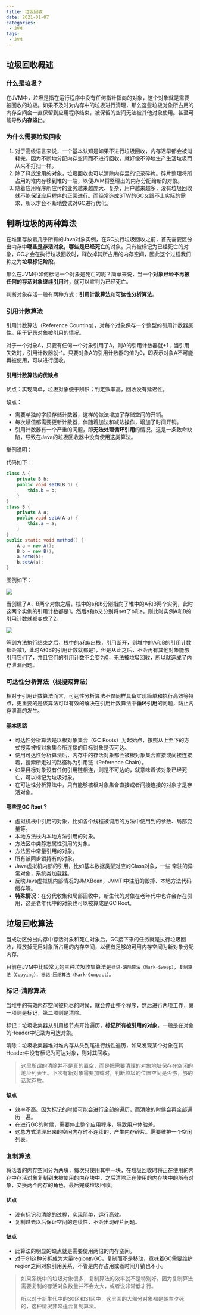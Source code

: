 ```yaml
---
title: 垃圾回收
date: 2021-01-07
categories:
 - JVM
tags:
 - JVM
---
```


## 垃圾回收概述

### 什么是垃圾？

在JVM中，垃圾是指在运行程序中没有任何指针指向的对象，这个对象就是需要被回收的垃圾。如果不及时对内存中的垃圾进行清理，那么这些垃圾对象所占用的内存空间会一直保留到应用程序结束，被保留的空间无法被其他对象使用。甚至可能导致**内存溢出**。

### 为什么需要垃圾回收

1. 对于高级语言来说，一个基本认知是如果不进行垃圾回收，内存迟早都会被消耗完，因为不断地分配内存空间而不进行回收，就好像不停地生产生活垃圾而从来不打扫一样。
2. 除了释放没用的对象，垃圾回收也可以清除内存里的记录碎片。碎片整理将所占用的堆内存移到堆的一端，以便JVM将整理出的内存分配给新的对象。
3. 随着应用程序所应付的业务越来越庞大、复杂，用户越来越多，没有垃圾回收就不能保证应用程序的正常进行。而经常造成STW的GC又跟不上实际的需求，所以才会不断地尝试对GC进行优化。

## 判断垃圾的两种算法

在堆里存放着几乎所有的Java对象实例，在GC执行垃圾回收之前，首先需要区分出内存中**哪些是存活对象，哪些是已经死亡**的对象。只有被标记为已经死亡的对象，GC才会在执行垃圾回收时，释放掉其所占用的内存空间，因此这个过程我们称之为**垃圾标记阶段**。

那么在JVM中如何标记一个对象是死亡的呢？简单来说，当一个**对象已经不再被任何的存活对象继续引用**时，就可以宣判为已经死亡。

判断对象存活一般有两种方式：**引用计数算法**和**可达性分析算法**。

### 引用计数算法

引用计数算法（Reference Counting），对每个对象保存一个整型的引用计数器属性。用于记录对象被引用的情况。

对于一个对象A，只要有任何一个对象引用了A，则A的引用计数器就+1；当引用失效时，引用计数器就-1。只要对象A的引用计数器的值为0，即表示对象A不可能再被使用，可以进行回收。

#### 引用计数算法的优缺点

优点：实现简单，垃圾对象便于辨识；判定效率高，回收没有延迟性。

缺点：

- 需要单独的字段存储计数器，这样的做法增加了存储空间的开销。
- 每次赋值都需要更新计数器，伴随着加法和减法操作，增加了时间开销。
- 引用计数器有一个严重的问题，即**无法处理循环引用**的情况。这是一条致命缺陷，导致在Java的垃圾回收器中没有使用这类算法。

举例说明：

代码如下：

```java
class A {
    private B b;
    public void setB(B b) {
        this.b = b;
    }
}
class B {
    private A a;
    public void setA(A a) {
        this.a = a;
    }
}
public static void method() {
    A a = new A();
    B b = new B();
    a.setB(b);
    b.setA(a);
}
```

图例如下：

![](https://connorzj.oss-cn-shenzhen.aliyuncs.com/blog-pic/引用计数法_循环引用1.png)

当创建了A、B两个对象之后，栈中的a和b分别指向了堆中的A和B两个实例，此时这两个实例的引用计数都是1。然后a和b又分别将set了b和a，则此时实例A和B的引用计数就都变成了2。

![](https://connorzj.oss-cn-shenzhen.aliyuncs.com/blog-pic/引用计数法_循环引用2.png)

等到方法执行结束之后，栈中的a和b出栈，引用断开，则堆中的A和B的引用计数都会减1，此时A和B的引用计数就都是1，但是从此之后，不会再有其他对象能够引用它们了，并且它们的引用计数不会变为0，无法被垃圾回收，所以就造成了内存泄漏问题。



### 可达性分析算法（根搜索算法）

相对于引用计数算法而言，可达性分析算法不仅同样具备实现简单和执行高效等特点，更重要的是该算法可以有效的解决在引用计数算法中**循环引用**的问题，防止内存泄漏的发生。

#### 基本思路

- 可达性分析算法是以根对象集合（GC Roots）为起始点，按照从上至下的方式搜索被根对象集合所连接的目标对象是否可达。
- 使用可达性分析算法后，内存中的存活对象都会被根对象集合直接或间接连接着，搜索所走过的路径称为引用链（Reference Chain）。
- 如果目标对象没有任何引用链相连，则是不可达的，就意味着该对象已经死亡，可以标记为垃圾对象。
- 在可达性分析算法中，只有能够被根对象集合直接或者间接连接的对象才是存活对象。

#### 哪些是GC Root？

- 虚拟机栈中引用的对象，比如各个线程被调用的方法中使用到的参数、局部变量等。
- 本地方法栈内本地方法引用的对象。
- 方法区中类静态属性引用的对象。
- 方法区中常量引用的对象。
- 所有被同步锁持有的对象。
- Java虚拟机内部的引用，比如基本数据类型对应的Class对象，一些 常驻的异常对象，系统类加载器。
- 反映Java虚拟机内部情况的JMXBean，JVMTI中注册的毁掉、本地方法代码缓存等。
- **特殊情况**：在分代收集和局部回收中，新生代的对象在老年代中也许会存在引用，这是老年代中的对象也可以被算成是GC Root。

## 垃圾回收算法

当成功区分出内存中存活对象和死亡对象后，GC接下来的任务就是执行垃圾回收，释放掉无用对象所占用的内存空间，以便有足够的可用内存空间为新对象分配内存。

目前在JVM中比较常见的三种垃圾收集算法是``标记-清除算法（Mark-Sweep）``，``复制算法（Copying）``，``标记-压缩算法（Mark-Compact）``。

### 标记-清除算法

当堆中的有效内存空间被耗尽的时候，就会停止整个程序，然后进行两项工作，第一项则是标记，第二项则是清除。

标记：垃圾收集器从引用根节点开始遍历，**标记所有被引用的对象**，一般是在对象的Header中记录为可达对象。

清除：垃圾收集器堆对堆内存从头到尾进行线性遍历，如果发现某个对象在其Header中没有标记为可达对象，则对其回收。

> 这里所谓的清除并不是真的置空，而是把需要清理的对象地址保存在空闲的地址列表里。下次有新对象需要加载时，判断垃圾的位置空间是否够，够的话就存放。

#### 缺点

- 效率不高。因为标记的时候可能会进行全部的遍历，而清除的时候会再全部遍历一遍。
- 在进行GC的时候，需要停止整个应用程序，导致用户体验差。
- 这总方式清理出来的空闲内存时不连续的，产生内存碎片。需要维护一个空闲列表。

### 复制算法

将活着的内存空间分为两块，每次只使用其中一块，在垃圾回收时将正在使用的内存中存活对象复制到未被使用的内存块中，之后清除正在使用的内存块中的所有对象，交换两个内存的角色，最后完成垃圾回收。

#### 优点

- 没有标记和清除的过程，实现简单，运行高效。
- 复制过去以后保证空间的连续性，不会出现碎片问题。

#### 缺点

- 此算法的明显的缺点就是需要使用两倍的内存空间。
- 对于G1这种分拆成为大量region的GC，复制而不是移动，意味着GC需要维护region之间对象引用关系，不管是内存占用或者时间开销也不小。

> 如果系统中的垃圾对象很多，复制算法的效率就不是特别好。因为复制算法需要复制的存活对象数量并不会太大，或者说非常低才行。
>
> 所以对于新生代中的S0区和S1区中，这里面的大部分对象都是朝生夕死的，这种情况非常适合复制算法。